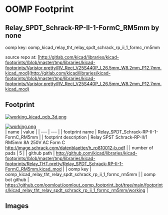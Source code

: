 # OOMP Footprint  
## Relay_SPDT_Schrack-RP-II-1-FormC_RM5mm  by none  
  
oomp key: oomp_kicad_relay_tht_relay_spdt_schrack_rp_ii_1_formc_rm5mm  
  
source repo at: [http://gitlab.com/kicad/libraries/kicad-footprints//blob/master/tmp/libraries/kicad-footprints/Varistor.pretty/RV_Rect_V25S440P_L26.5mm_W8.2mm_P12.7mm.kicad_mod](http://gitlab.com/kicad/libraries/kicad-footprints//blob/master/tmp/libraries/kicad-footprints/Varistor.pretty/RV_Rect_V25S440P_L26.5mm_W8.2mm_P12.7mm.kicad_mod)  
## Footprint  
  
[![working_kicad_pcb_3d.png](working_kicad_pcb_3d_600.png)](working_kicad_pcb_3d.png)  
  
[![working.png](working_600.png)](working.png)  
| name | value | 
| --- | --- | 
| footprint name | Relay_SPDT_Schrack-RP-II-1-FormC_RM5mm | 
| footprint description | Relay SPST Schrack-RP-II/1 RM5mm 8A 250V AC Form C http://image.schrack.com/datenblaetter/h_rp810012-b.pdf | 
| number of pads | 5 | 
| github path | http://github.com/kicad/libraries/kicad-footprints//blob/master/tmp/libraries/kicad-footprints/Relay_THT.pretty/Relay_SPDT_Schrack-RP-II-1-FormC_RM5mm.kicad_mod | 
| oomp key | oomp_kicad_relay_tht_relay_spdt_schrack_rp_ii_1_formc_rm5mm | 
| oomp bot github | https://github.com/oomlout/oomlout_oomp_footprint_bot/tree/main/footprints/kicad_relay_tht_relay_spdt_schrack_rp_ii_1_formc_rm5mm/working | 
## Images  
